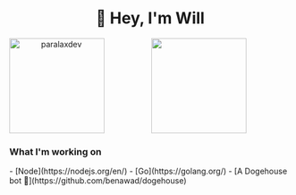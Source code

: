 <h1 align="center">👋 Hey, I'm Will</h1>

<div align="center">
						<img height="170" align="left" src="https://github-readme-stats.vercel.app/api?username=paralaxdev&count_private=true&include_all_commits=true&theme=tokyonight" alt="paralaxdev" />
  					<img height="170" src="https://github-readme-stats.vercel.app/api/top-langs/?username=paralaxdev&layout=compact&theme=tokyonight&langs_count=15" />
</div>

<h3>What I'm working on</h3>
- [Node](https://nodejs.org/en/)
- [Go](https://golang.org/)
- [A Dogehouse bot 🚀](https://github.com/benawad/dogehouse)

